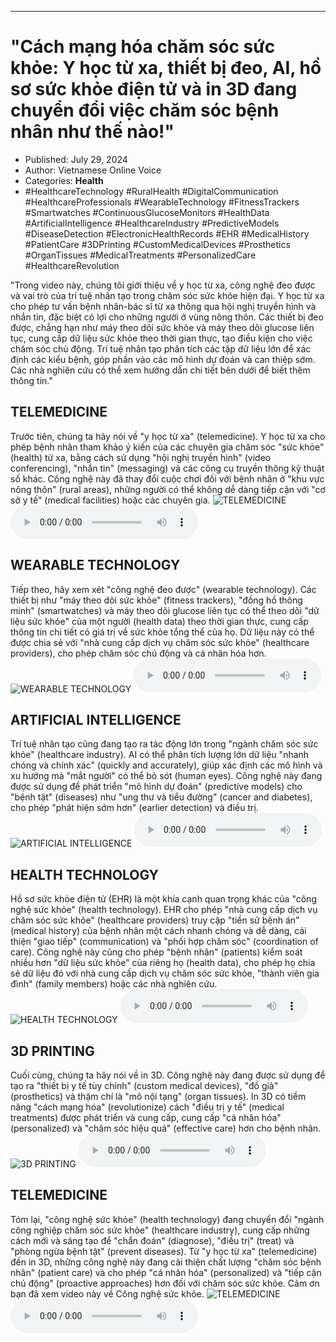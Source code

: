 
---

# \"Cách mạng hóa chăm sóc sức khỏe: Y học từ xa, thiết bị đeo, AI, hồ sơ sức khỏe điện tử và in 3D đang chuyển đổi việc chăm sóc bệnh nhân như thế nào!\"

- Published: July 29, 2024
- Author: Vietnamese Online Voice
- Categories: **Health**
- #HealthcareTechnology #RuralHealth #DigitalCommunication #HealthcareProfessionals #WearableTechnology #FitnessTrackers #Smartwatches #ContinuousGlucoseMonitors #HealthData #ArtificialIntelligence #HealthcareIndustry #PredictiveModels #DiseaseDetection #ElectronicHealthRecords #EHR #MedicalHistory #PatientCare #3DPrinting #CustomMedicalDevices #Prosthetics #OrganTissues #MedicalTreatments #PersonalizedCare #HealthcareRevolution

"Trong video này, chúng tôi giới thiệu về y học từ xa, công nghệ đeo được và vai trò của trí tuệ nhân tạo trong chăm sóc sức khỏe hiện đại. Y học từ xa cho phép tư vấn bệnh nhân-bác sĩ từ xa thông qua hội nghị truyền hình và nhắn tin, đặc biệt có lợi cho những người ở vùng nông thôn. Các thiết bị đeo được, chẳng hạn như máy theo dõi sức khỏe và máy theo dõi glucose liên tục, cung cấp dữ liệu sức khỏe theo thời gian thực, tạo điều kiện cho việc chăm sóc chủ động. Trí tuệ nhân tạo phân tích các tập dữ liệu lớn để xác định các kiểu bệnh, góp phần vào các mô hình dự đoán và can thiệp sớm. Các nhà nghiên cứu có thể xem hướng dẫn chi tiết bên dưới để biết thêm thông tin."


## TELEMEDICINE

Trước tiên, chúng ta hãy nói về "y học từ xa" (telemedicine). Y học từ xa cho phép bệnh nhân tham khảo ý kiến ​​của các chuyên gia chăm sóc "sức khỏe" (health) từ xa, bằng cách sử dụng "hội nghị truyền hình" (video conferencing), "nhắn tin" (messaging) và các công cụ truyền thông kỹ thuật số khác. Công nghệ này đã thay đổi cuộc chơi đối với bệnh nhân ở "khu vực nông thôn" (rural areas), những người có thể không dễ dàng tiếp cận với "cơ sở y tế" (medical facilities) hoặc các chuyên gia.
![TELEMEDICINE](https://http-archiver-apis-production-80.schnworks.com/storage/images/transitions/2024-07-29/transition-15619790238-Montserrat-Regular-9C27B0.jpg)
<audio controls>
    <source src="https://http-archiver-apis-production-80.schnworks.com/storage/storage/audio/file-19425701758.mp3" type="audio/mpeg">
</audio>



## WEARABLE TECHNOLOGY

Tiếp theo, hãy xem xét "công nghệ đeo được" (wearable technology). Các thiết bị như "máy theo dõi sức khỏe" (fitness trackers), "đồng hồ thông minh" (smartwatches) và máy theo dõi glucose liên tục có thể theo dõi "dữ liệu sức khỏe" của một người (health data) theo thời gian thực, cung cấp thông tin chi tiết có giá trị về sức khỏe tổng thể của họ. Dữ liệu này có thể được chia sẻ với "nhà cung cấp dịch vụ chăm sóc sức khỏe" (healthcare providers), cho phép chăm sóc chủ động và cá nhân hóa hơn.
![WEARABLE TECHNOLOGY](https://http-archiver-apis-production-80.schnworks.com/storage/images/transitions/2024-07-29/transition-10572622793-Montserrat-ExtraBold-7B1FA2.jpg)
<audio controls>
    <source src="https://http-archiver-apis-production-80.schnworks.com/storage/storage/audio/file-26844056674.mp3" type="audio/mpeg">
</audio>



## ARTIFICIAL INTELLIGENCE

Trí tuệ nhân tạo cũng đang tạo ra tác động lớn trong "ngành chăm sóc sức khỏe" (healthcare industry). AI có thể phân tích lượng lớn dữ liệu "nhanh chóng và chính xác" (quickly and accurately), giúp xác định các mô hình và xu hướng mà "mắt người" có thể bỏ sót (human eyes). Công nghệ này đang được sử dụng để phát triển "mô hình dự đoán" (predictive models) cho "bệnh tật" (diseases) như "ung thư và tiểu đường" (cancer and diabetes), cho phép "phát hiện sớm hơn" (earlier detection) và điều trị.
![ARTIFICIAL INTELLIGENCE](https://http-archiver-apis-production-80.schnworks.com/storage/images/transitions/2024-07-29/transition--16517613183-Montserrat-Thin-1A237E.jpg)
<audio controls>
    <source src="https://http-archiver-apis-production-80.schnworks.com/storage/storage/audio/file-10914124251.mp3" type="audio/mpeg">
</audio>



## HEALTH TECHNOLOGY

Hồ sơ sức khỏe điện tử (EHR) là một khía cạnh quan trọng khác của "công nghệ sức khỏe" (health technology). EHR cho phép "nhà cung cấp dịch vụ chăm sóc sức khỏe" (healthcare providers) truy cập "tiền sử bệnh án" (medical history) của bệnh nhân một cách nhanh chóng và dễ dàng, cải thiện "giao tiếp" (communication) và "phối hợp chăm sóc" (coordination of care). Công nghệ này cũng cho phép "bệnh nhân" (patients) kiểm soát nhiều hơn "dữ liệu sức khỏe" của riêng họ (health data), cho phép họ chia sẻ dữ liệu đó với nhà cung cấp dịch vụ chăm sóc sức khỏe, "thành viên gia đình" (family members) hoặc các nhà nghiên cứu.
![HEALTH TECHNOLOGY](https://http-archiver-apis-production-80.schnworks.com/storage/images/transitions/2024-07-29/transition--36356504215-Montserrat-Bold-7B1FA2.jpg)
<audio controls>
    <source src="https://http-archiver-apis-production-80.schnworks.com/storage/storage/audio/file-16301900245.mp3" type="audio/mpeg">
</audio>



## 3D PRINTING

Cuối cùng, chúng ta hãy nói về in 3D. Công nghệ này đang được sử dụng để tạo ra "thiết bị y tế tùy chỉnh" (custom medical devices), "đồ giả" (prosthetics) và thậm chí là "mô nội tạng" (organ tissues). In 3D có tiềm năng "cách mạng hóa" (revolutionize) cách "điều trị y tế" (medical treatments) được phát triển và cung cấp, cung cấp "cá nhân hóa" (personalized) và "chăm sóc hiệu quả" (effective care) hơn cho bệnh nhân.
![3D PRINTING](https://http-archiver-apis-production-80.schnworks.com/storage/images/transitions/2024-07-29/transition-11922122387-Montserrat-Thin-673AB7.jpg)
<audio controls>
    <source src="https://http-archiver-apis-production-80.schnworks.com/storage/storage/audio/file-31871419126.mp3" type="audio/mpeg">
</audio>



## TELEMEDICINE

Tóm lại, "công nghệ sức khỏe" (health technology) đang chuyển đổi "ngành công nghiệp chăm sóc sức khỏe" (healthcare industry), cung cấp những cách mới và sáng tạo để "chẩn đoán" (diagnose), "điều trị" (treat) và "phòng ngừa bệnh tật" (prevent diseases). Từ "y học từ xa" (telemedicine) đến in 3D, những công nghệ này đang cải thiện chất lượng "chăm sóc bệnh nhân" (patient care) và cho phép "cá nhân hóa" (personalized) và "tiếp cận chủ động" (proactive approaches) hơn đối với chăm sóc sức khỏe. Cảm ơn bạn đã xem video này về Công nghệ sức khỏe.
![TELEMEDICINE](https://http-archiver-apis-production-80.schnworks.com/storage/images/transitions/2024-07-29/transition--11297777117-Montserrat-Medium-4A148C.jpg)
<audio controls>
    <source src="https://http-archiver-apis-production-80.schnworks.com/storage/storage/audio/file-6815454379.mp3" type="audio/mpeg">
</audio>


